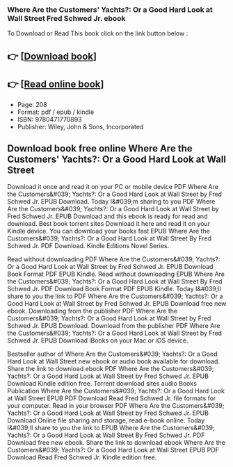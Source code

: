 ### Where Are the Customers' Yachts?: Or a Good Hard Look at Wall Street Fred Schwed Jr. ebook

To Download or Read This book click on the link button below :

## 👉  [**[Download book](http://filesbooks.info/download.php?group=book&from=github.com&id=97884&lnk=1081 "Download book")**]

## 👉  [**[Read online book](http://filesbooks.info/download.php?group=book&from=github.com&id=97884&lnk=1081 "Read online book")**]


* Page: 208
* Format: pdf / epub / kindle
* ISBN: 9780471770893
* Publisher: Wiley, John &amp; Sons, Incorporated



## Download book free online Where Are the Customers' Yachts?: Or a Good Hard Look at Wall Street 


Download it once and read it on your PC or mobile device PDF Where Are the Customers&amp;#039; Yachts?: Or a Good Hard Look at Wall Street by Fred Schwed Jr. EPUB Download. Today I&amp;#039;m sharing to you PDF Where Are the Customers&amp;#039; Yachts?: Or a Good Hard Look at Wall Street by Fred Schwed Jr. EPUB Download and this ebook is ready for read and download. Best book torrent sites Download it here and read it on your Kindle device. You can download your books fast EPUB Where Are the Customers&amp;#039; Yachts?: Or a Good Hard Look at Wall Street By Fred Schwed Jr. PDF Download. Kindle Editions Novel Series.

Read without downloading PDF Where Are the Customers&amp;#039; Yachts?: Or a Good Hard Look at Wall Street by Fred Schwed Jr. EPUB Download Book Format PDF EPUB Kindle. Read without downloading EPUB Where Are the Customers&amp;#039; Yachts?: Or a Good Hard Look at Wall Street By Fred Schwed Jr. PDF Download Book Format PDF EPUB Kindle. Today I&amp;#039;ll share to you the link to PDF Where Are the Customers&amp;#039; Yachts?: Or a Good Hard Look at Wall Street by Fred Schwed Jr. EPUB Download free new ebook. Downloading from the publisher PDF Where Are the Customers&amp;#039; Yachts?: Or a Good Hard Look at Wall Street by Fred Schwed Jr. EPUB Download. Download from the publisher PDF Where Are the Customers&amp;#039; Yachts?: Or a Good Hard Look at Wall Street by Fred Schwed Jr. EPUB Download iBooks on your Mac or iOS device.

Bestseller author of Where Are the Customers&amp;#039; Yachts?: Or a Good Hard Look at Wall Street new ebook or audio book available for download. Share the link to download ebook PDF Where Are the Customers&amp;#039; Yachts?: Or a Good Hard Look at Wall Street by Fred Schwed Jr. EPUB Download Kindle edition free. Torrent download sites audio Books Publication Where Are the Customers&amp;#039; Yachts?: Or a Good Hard Look at Wall Street EPUB PDF Download Read Fred Schwed Jr. file formats for your computer. Read in your browser PDF Where Are the Customers&amp;#039; Yachts?: Or a Good Hard Look at Wall Street by Fred Schwed Jr. EPUB Download Online file sharing and storage, read e-book online. Today I&amp;#039;ll share to you the link to EPUB Where Are the Customers&amp;#039; Yachts?: Or a Good Hard Look at Wall Street By Fred Schwed Jr. PDF Download free new ebook. Share the link to download ebook Where Are the Customers&amp;#039; Yachts?: Or a Good Hard Look at Wall Street EPUB PDF Download Read Fred Schwed Jr. Kindle edition free.





